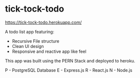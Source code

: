 # tick-tock-todo

https://tick-tock-todo.herokuapp.com/

A todo list app featuring:

* Recursive File structure
* Clean UI design
* Responsive and reactive app like feel

This app was built using the PERN Stack and deployed to heroku.

P - PostgreSQL Database
E - Express.js
R - React.js
N - Node.js
